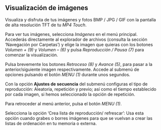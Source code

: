 ## Visualización de imágenes

Visualiza y disfruta de tus imágenes y fotos BMP / JPG / GIF con la pantalla de alta resolución TFT de tu *MP4 Touch*.

Para ver tus imágenes, selecciona *Imágenes* en el menú principal. Accederás directamente al explorador de archivos (consulta la sección ‘Navegación por Carpetas’) y elige la imagen que quieras con los botones *Volumen + (9)* y *Volumen – (6)* y pulsa *Reproducción / Pausa (7)* para comenzar la visualización.

Pulsa brevemente los botones *Retroceso (8)* y *Avance (5)*, para pasar a la anterior/siguiente imagen respectivamente. Accede al submenú de opciones pulsando el botón *MENU (1)* durante unos segundos. 

Con la opción **Ajustes de secuencia** del submenú  configuras el tipo de reproducción: Aleatoria, repetición y previo; así como el tiempo establecido por cada imagen, si hemos seleccionado la opción de repetición.

Para retroceder al menú anterior, pulsa el botón *MENU (1)*.

Selecciona la opción ‘Crea lista de reproducción/ refrescar’: Usa esta opción cuando grabes o borres imágenes para que se vuelvan a crear las listas de ordenación en tu memoria o externa.
